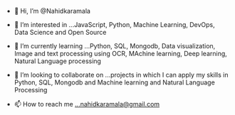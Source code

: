 - 👋 Hi, I’m @Nahidkaramala
- 👀 I’m interested in ...JavaScript, Python, Machine Learning, DevOps, Data Science and Open Source
- 🌱 I’m currently learning ...Python, SQL, Mongodb, Data visualization, Image and text processing using OCR, MAchine learning, Deep learning, Natural Language processing
- 💞️ I’m looking to collaborate on ...projects in which I can apply my skills in Python, SQL, Mongodb and Machine learning and Natural Language Processing

- 📫 How to reach me ...nahidkaramala@gmail.com

<!---
Nahidkaramala/Nahidkaramala is a ✨ special ✨ repository because its `README.md` (this file) appears on your GitHub profile.
You can click the Preview link to take a look at your changes.
--->
